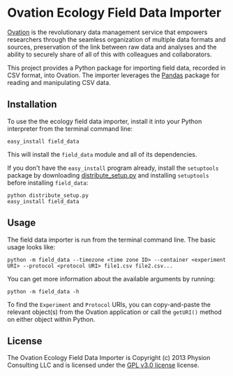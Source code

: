 # Ovation Ecology Field Data Importer

[Ovation](http://ovation.io "ovation.io") is the revolutionary data management service that empowers researchers through the seamless organization of multiple data formats and sources, preservation of the link between raw data and analyses and the ability to securely share of all of this with colleagues and collaborators.

This project provides a Python package for importing field data, recorded in CSV format, into Ovation. The importer leverages the [Pandas](http://http://pandas.pydata.org/ "Pandas") package for reading and manipulating CSV data.

## Installation

To use the the ecology field data importer, install it into your Python interpreter from the terminal command line:

	easy_install field_data

This will install the `field_data` module and all of its dependencies.

If you don't have the `easy_install` program already, install the `setuptools` package by downloading
[distribute_setup.py](http://python-distribute.org/distribute_setup.py) and installing `setuptools` before installing
`field_data`:

    python distribute_setup.py
    easy_install field_data


## Usage

The field data importer is run from the terminal command line. The basic usage looks like:

	python -m field_data --timezone <time zone ID> --container <experiment URI> --protocol <protocol URI> file1.csv file2.csv...

You can get more information about the available arguments by running:

	python -m field_data -h

To find the `Experiment` and `Protocol` URIs, you can copy-and-paste the relevant object(s) from the Ovation application or call the `getURI()` method on either object within Python.

## License

The Ovation Ecology Field Data Importer is Copyright (c) 2013 Physion Consulting LLC and is licensed under the [GPL v3.0 license](http://www.gnu.org/licenses/gpl.html "GPLv3") license.
